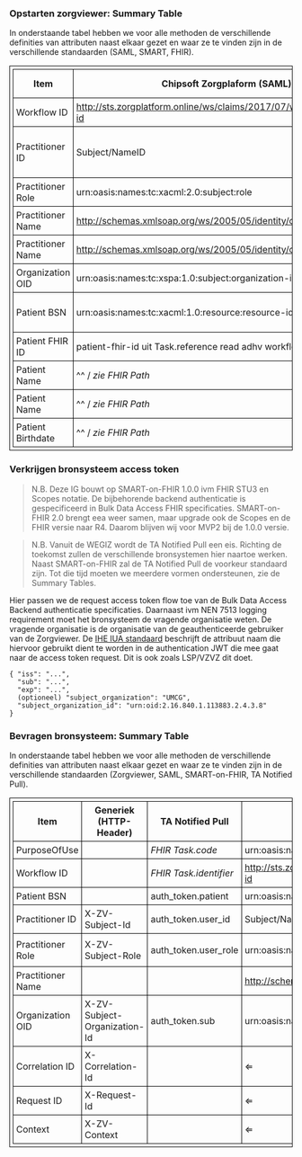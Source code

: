 <style>table, td, th { border: 1px solid black; padding:5px; }</style>

### Opstarten zorgviewer: Summary Table

In onderstaande tabel hebben we voor alle methoden de verschillende definities van attributen naast elkaar gezet en waar ze te vinden zijn in de verschillende standaarden (SAML, SMART, FHIR).

| Item | Chipsoft Zorgplaform (SAML) | VIPLive (SAML) | Epic (SMART-on-FHIR) | Value | FHIR Path |
|--|--|--|--|--|--|
| Workflow ID | http://sts.zorgplatform.online/ws/claims/2017/07/workflow/workflow-id | nvt | nvt | `a84f5229-c804-4627-8b80-489ae3ed6a51` | nvt |
| Practitioner ID | Subject/NameID | Subject/NameID | Practitioner read adhv token.practitioner / *zie FHIR Path* | `177578` | Practitioner.identifier |
| Practitioner Role | urn:oasis:names:tc:xacml:2.0:subject:role | urn:oasis:names:tc:xacml:2.0:subject:role | ^^ / *zie FHIR Path* | `code=62247001 display=huisarts system=SNOMED CT` | Practitioner.qualification[system=sct] |
| Practitioner Name | http://schemas.xmlsoap.org/ws/2005/05/identity/claims/name | professional.initials | ^^ / *zie FHIR Path* | `L.` | Practitioner.name.given[extension=IN] |
| Practitioner Name | http://schemas.xmlsoap.org/ws/2005/05/identity/claims/name | professional.family_name | ^^ / *zie FHIR Path* | `Arts` | Practitioner.name.family |
| Organization OID | urn:oasis:names:tc:xspa:1.0:subject:organization-id | organization-id | ^^ / *zie FHIR Path* | `2.16.840.1.113883.2.4.3.8` | Practitioner.meta[extension=source] |
| Patient BSN | urn:oasis:names:tc:xacml:1.0:resource:resource-id | client.bsn | Patient read adhv token.patient / *zie FHIR Path* | `999911120` | Patient.identifier[system=bsn] |
| Patient FHIR ID | patient-fhir-id uit Task.reference read adhv workflow-id |  | token.patient / *zie FHIR Path* | `9819C39260647B5DE61609CDF1FA1C` | Patient.id |
| Patient Name | ^^ / *zie FHIR Path* | client.initials | ^^ / *zie FHIR Path* | `J.` | Patient.name.given[extension=IN] |
| Patient Name | ^^ / *zie FHIR Path* | client.family_name | ^^ / *zie FHIR Path* | `Fictief` | Patient.name.family |
| Patient Birthdate | ^^ / *zie FHIR Path* | client.birthdate | ^^ / *zie FHIR Path* | `19700101` | Patient.birthDate |

### Verkrijgen bronsysteem access token

<blockquote class="stu-note" markdown="1">
N.B. Deze IG bouwt op SMART-on-FHIR 1.0.0 ivm FHIR STU3 en Scopes notatie. De bijbehorende backend authenticatie is gespecificeerd in Bulk Data Access FHIR specificaties. SMART-on-FHIR 2.0 brengt eea weer samen, maar upgrade ook de Scopes en de FHIR versie naar R4. Daarom blijven wij voor MVP2 bij de 1.0.0 versie.
</blockquote>

<blockquote class="stu-note" markdown="1">
N.B. Vanuit de WEGIZ wordt de TA Notified Pull een eis. Richting de toekomst zullen de verschillende bronsystemen hier naartoe werken.
Naast SMART-on-FHIR zal de TA Notified Pull de voorkeur standaard zijn. Tot die tijd moeten we meerdere vormen ondersteunen, zie de Summary Tables. 
</blockquote>

Hier passen we de request access token flow toe van de Bulk Data Access Backend authenticatie specificaties.
Daarnaast ivm NEN 7513 logging requirement moet het bronsysteem de vragende organisatie weten. De vragende organisatie is de organisatie van de geauthenticeerde gebruiker van de Zorgviewer. De [IHE IUA standaard](https://profiles.ihe.net/ITI/IUA/) beschrijft de attribuut naam die hiervoor gebruikt dient te worden in de authentication JWT die mee gaat naar de access token request. Dit is ook zoals LSP/VZVZ dit doet.
```
{ "iss": "...",
  "sub": "...",
  "exp": "...",
  (optioneel) "subject_organization": "UMCG",
  "subject_organization_id": "urn:oid:2.16.840.1.113883.2.4.3.8" 
}
```

### Bevragen bronsysteem: Summary Table

In onderstaande tabel hebben we voor alle methoden de verschillende definities van attributen naast elkaar gezet en waar ze te vinden zijn in de verschillende standaarden (Zorgviewer, SAML, SMART-on-FHIR, TA Notified Pull).

| Item | Generiek (HTTP-Header) | **TA Notified Pull** | Chipsoft Zorgplaform (SAML) | VIPLive (SAML) | Epic (SMART-on-FHIR) | Value | FHIR Path |
|--|--|--|--|--|--|--|--|
| PurposeOfUse |   | *FHIR Task.code* | urn:oasis:names:tc:xspa:1.0:subject:purposeofuse | nvt | nvt | `TREATMENT` | nvt |
| Workflow ID |   | *FHIR Task.identifier* | http://sts.zorgplatform.online/ws/claims/2017/07/workflow/workflow-id | nvt | nvt | `a84f5229-c804-4627-8b80-489ae3ed6a51` | nvt |
| Patient BSN |   | auth_token.patient | urn:oasis:names:tc:xacml:1.0:resource:resource-id | client.bsn | auth_token.patient | `999911120` | Patient.identifier[system=BSN] |
| Practitioner ID | X-ZV-Subject-Id | auth_token.user_id | Subject/NameID | Subject/NameID | auth_token.subject_id en HTTP-Header AORTA-ID usr | `177578` | Practitioner.identifier |
| Practitioner Role | X-ZV-Subject-Role | auth_token.user_role | urn:oasis:names:tc:xacml:2.0:subject:role | urn:oasis:names:tc:xacml:2.0:subject:role | auth_token.subject_role en HTTP-Header AORTA-ID rol | `code=62247001 display=huisarts system=SNOMED CT` | Practitioner.qualification[system=sct] |
| Practitioner Name |   |   | http://schemas.xmlsoap.org/ws/2005/05/identity/claims/name | professional.initials + professional.family_name | auth_token.subject_name | `L. Arts` | Practitioner.name |
| Organization OID | X-ZV-Subject-Organization-Id | auth_token.sub | urn:oasis:names:tc:xspa:1.0:subject:organization-id | urn:oasis:names:tc:xspa:1.0:subject:organization-id | auth_token.subject_organization_id en HTTP-Header AORTA-ID org | `2.16.528.1.1007.3.3.15123` | Practitioner.meta[extension=source] |
| Correlation ID | X-Correlation-Id |   | &#8656; | &#8656; | HTTP-Header AORTA-ID cid | [NaN0-1D-12](https://zelark.github.io/nano-id-cc/) `H54f_8b9d6bC` | nvt |
| Request ID | X-Request-Id |   | &#8656; | &#8656; | HTTP-Header AORTA-ID rid | [NaN0-1D-12](https://zelark.github.io/nano-id-cc/) `1b9d6bCd-bBf` | nvt |
| Context | X-ZV-Context |   | &#8656; | &#8656; | &#8656; | zie boven |   |
